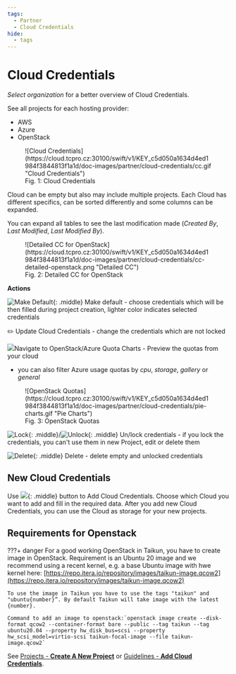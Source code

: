```yaml
---
tags:
  - Partner
  - Cloud Credentials
hide:
  - tags
---
```


# **Cloud Credentials**

*Select organization* for a better overview of Cloud Credentials.

See all projects for each hosting provider:

* AWS
* Azure
* OpenStack

<figure markdown>
  ![Cloud Credentials](https://cloud.tcpro.cz:30100/swift/v1/KEY_c5d050a1634d4ed1984f3844813f1a1d/doc-images/partner/cloud-credentials/cc.gif "Cloud Credentials")
  <figcaption>Fig. 1: Cloud Credentials</figcaption>
</figure>

Cloud can be empty but also may include multiple projects. Each Cloud has different specifics, can be sorted differently and some columns can be expanded.

You can expand all tables to see the last modification made (*Created By*, *Last Modified*, *Last Modified By*).

<figure markdown>
  ![Detailed CC for OpenStack](https://cloud.tcpro.cz:30100/swift/v1/KEY_c5d050a1634d4ed1984f3844813f1a1d/doc-images/partner/cloud-credentials/cc-detailed-openstack.png "Detailed CC")
  <figcaption>Fig. 2: Detailed CC for OpenStack</figcaption>
</figure>

**Actions**

![](https://cloud.tcpro.cz:30100/swift/v1/KEY_c5d050a1634d4ed1984f3844813f1a1d/doc-images/icons/make-default.png "Make Default"){: .middle} Make default - choose credentials which will be then filled during project creation, lighter color indicates selected credentials

:pencil2: Update Cloud Credentials - change the credentials which are not locked

![](https://firebasestorage.googleapis.com/v0/b/gitbook-28427.appspot.com/o/assets%2F-MJQrhtis3vRAM281R7J%2F-MV0tiY8gTU5yO0TIv8s%2F-MV1J1C74Xh5W-bDHwYe%2Fpie%20chart.png?alt=media\&token=c592b976-1cf6-4337-8d68-8cc6dddf291d)Navigate to OpenStack/Azure Quota Charts - Preview the quotas from your cloud

* you can also filter Azure usage quotas by *cpu*, *storage*, *gallery* or *general*


<figure markdown>
  ![OpenStack Quotas](https://cloud.tcpro.cz:30100/swift/v1/KEY_c5d050a1634d4ed1984f3844813f1a1d/doc-images/partner/cloud-credentials/pie-charts.gif "Pie Charts")
  <figcaption>Fig. 3: OpenStack Quotas</figcaption>
</figure>


![](https://cloud.tcpro.cz:30100/swift/v1/KEY_c5d050a1634d4ed1984f3844813f1a1d/doc-images/icons/lock.png "Lock"){: .middle}/![](https://cloud.tcpro.cz:30100/swift/v1/KEY_c5d050a1634d4ed1984f3844813f1a1d/doc-images/icons/unlock.png "Unlock"){: .middle} Un/lock credentials - if you lock the credentials, you can't use them in new Project, edit or delete them

![](https://cloud.tcpro.cz:30100/swift/v1/KEY_c5d050a1634d4ed1984f3844813f1a1d/doc-images/icons/delete.png "Delete"){: .middle} Delete - delete empty and unlocked credentials


## **New Cloud Credentials**

Use ![](https://cloud.tcpro.cz:30100/swift/v1/KEY_c5d050a1634d4ed1984f3844813f1a1d/doc-images/partner/cloud-credentials/add-cc-btn.png){: .middle} button to Add Cloud Credentials. Choose which Cloud you want to add and fill in the required data. After you add new Cloud Credentials, you can use the Cloud as storage for your new projects.


## **Requirements for Openstack**

???+ danger
    For a good working OpenStack in Taikun, you have to create image in OpenStack.  Requirement is an Ubuntu 20 image and we recommend using a recent kernel, e.g. a base Ubuntu image with hwe kernel here: [https://repo.itera.io/repository/images/taikun-image.qcow2](https://repo.itera.io/repository/images/taikun-image.qcow2)

    To use the image in Taikun you have to use the tags "taikun" and "ubuntu{number}”. By default Taikun will take image with the latest {number}.

    Command to add an image to openstack:`openstack image create --disk-format qcow2 --container-format bare --public --tag taikun --tag ubuntu20.04 --property hw_disk_bus=scsi --property hw_scsi_model=virtio-scsi taikun-focal-image --file taikun-image.qcow2`


See [Projects - **Create A New Project**](../projects/creating-a-new-project) or [Guidelines - **Add Cloud Credentials**](../../guidelines/add-cloud-credentials).
